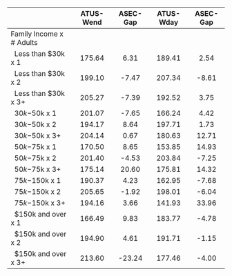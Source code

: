 
|                      |    ATUS-Wend |     ASEC-Gap |    ATUS-Wday |     ASEC-Gap |
| -------------------- | :----------: | :----------: | :----------: | :----------: |
| Family Income x # Adults |              |              |              |              |
| &nbsp;&nbsp;Less than $30k x 1 |       175.64 |         6.31 |       189.41 |         2.54 |
| &nbsp;&nbsp;Less than $30k x 2 |       199.10 |        -7.47 |       207.34 |        -8.61 |
| &nbsp;&nbsp;Less than $30k x 3+ |       205.27 |        -7.39 |       192.52 |         3.75 |
| &nbsp;&nbsp;$30k-$50k x 1 |       201.07 |        -7.65 |       166.24 |         4.42 |
| &nbsp;&nbsp;$30k-$50k x 2 |       194.17 |         8.64 |       197.71 |         1.73 |
| &nbsp;&nbsp;$30k-$50k x 3+ |       204.14 |         0.67 |       180.63 |        12.71 |
| &nbsp;&nbsp;$50k-$75k x 1 |       170.50 |         8.65 |       153.85 |        14.93 |
| &nbsp;&nbsp;$50k-$75k x 2 |       201.40 |        -4.53 |       203.84 |        -7.25 |
| &nbsp;&nbsp;$50k-$75k x 3+ |       175.14 |        20.60 |       175.81 |        14.32 |
| &nbsp;&nbsp;$75k-$150k x 1 |       190.37 |         4.23 |       162.95 |        -7.68 |
| &nbsp;&nbsp;$75k-$150k x 2 |       205.65 |        -1.92 |       198.01 |        -6.04 |
| &nbsp;&nbsp;$75k-$150k x 3+ |       194.16 |         3.66 |       141.93 |        33.96 |
| &nbsp;&nbsp;$150k and over x 1 |       166.49 |         9.83 |       183.77 |        -4.78 |
| &nbsp;&nbsp;$150k and over x 2 |       194.90 |         4.61 |       191.71 |        -1.15 |
| &nbsp;&nbsp;$150k and over x 3+ |       213.60 |       -23.24 |       177.46 |        -4.00 |

